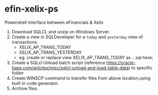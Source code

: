 # efin-xelix-ps

Powershell interface between eFinancials &amp; Xelix

 
1. Download SQLCL and unzip on Windows Server.
2. Create a view in SQLDeveloper for a `today` and `yesterday` view of transactions.
    - XELIX_AP_TRANS_TODAY
    - XELIX_AP_TRANS_YESTERDAY
    - eg. create or replace view XELIX_AP_TRANS_TODAY as …sql here;
3. Create a SQLcl Unload batch script (reference https://oracle-base.com/articles/misc/sqlcl-unload-and-load-table-data)  to specific folder
4. Create WINSCP command to transfer files from above location,using built in code generator.
5. Archive files.
 